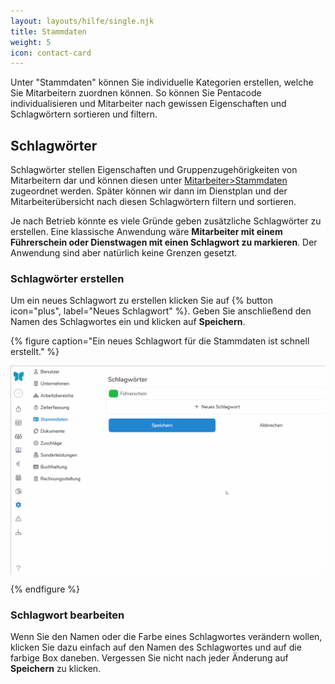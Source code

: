 ```yaml
---
layout: layouts/hilfe/single.njk
title: Stammdaten
weight: 5
icon: contact-card
---
```


Unter "Stammdaten" können Sie individuelle Kategorien erstellen, welche Sie Mitarbeitern zuordnen können. So können Sie Pentacode individualisieren und Mitarbeiter nach gewissen Eigenschaften und Schlagwörtern sortieren und filtern. 

## Schlagwörter

Schlagwörter stellen Eigenschaften und Gruppenzugehörigkeiten von Mitarbeitern dar und können diesen unter [Mitarbeiter>Stammdaten](/hilfe/handbuch/mitarbeiter/stammdaten/) zugeordnet werden. Später können wir dann im Dienstplan und der Mitarbeiterübersicht nach diesen Schlagwörtern filtern und sortieren. 

Je nach Betrieb könnte es viele Gründe geben zusätzliche Schlagwörter zu erstellen. Eine klassische Anwendung wäre **Mitarbeiter mit einem Führerschein oder Dienstwagen mit einen Schlagwort zu markieren**. Der Anwendung sind aber natürlich keine Grenzen gesetzt.

### Schlagwörter erstellen

Um ein neues Schlagwort zu erstellen klicken Sie auf {% button icon="plus", label="Neues Schlagwort" %}. Geben Sie anschließend den Namen des Schlagwortes ein und klicken auf **Speichern**. 

{% figure caption="Ein neues Schlagwort für die Stammdaten ist schnell erstellt." %}

<img src="neues_schlagwort.gif"/>

{% endfigure %}

### Schlagwort bearbeiten

Wenn Sie den Namen oder die Farbe eines Schlagwortes verändern wollen, klicken Sie dazu einfach auf den Namen des Schlagwortes und auf die farbige Box daneben. Vergessen Sie nicht nach jeder Änderung auf **Speichern** zu klicken. 
